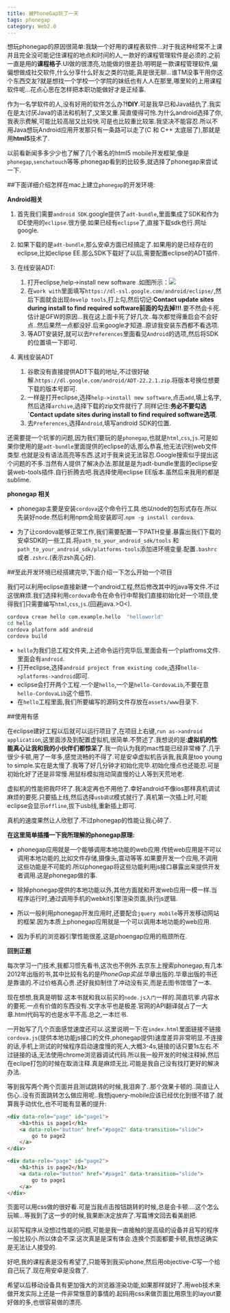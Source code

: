 ```yaml
---
title: 被PhoneGap玩了一天
tags: phonegap
category: Web2.0
---
```

想玩phonegap的原因很简单:我缺一个好用的课程表软件...对于我这种经常不上课并且完全没可能记住课程的地点和时间的人,一款好的课程管理软件是必须的.之前一直是用的**课程格子**.UI做的很漂亮,功能做的很差劲.明明是一款课程管理软件,偏偏想做成社交软件,什么分享什么好友之类的功能,真是很无聊...谁TM没事干用你这个东西交友?就是想找一个学校一个学院的妹纸也有人人在那里,哪里轮的上用课程软件呢...花点心思在怎样把本职功能做好才是正经事.

作为一名学软件的人,没有好用的软件怎么办?**!DIY**.可是我早已和Java结仇了.我实在是太讨厌Java的语法和机制了,又笨又重.简直傻得可怜.为什么android选择了你,我表示费解,可能比较高层又比较快.可是也比较重比较笨.我坚决不能容忍.所以不用Java想玩Android应用开发那只有一条路可以走了(C 和 C++ 太底层了),那就是用**html5**技术了.


以前看新闻多多少少也了解了几个著名的html5 mobile开发框架,像是`phonegap`,`senchatouch`等等.phonegap看到的比较多,就选择了phonegap来尝试一下.

##下面详细介绍怎样在mac上建立`phonegap`的开发环境:

**Android相关**

1. 首先我们需要`android SDK`.google提供了`adt-bundle`,里面集成了SDK和作为IDE使用的`eclipse`.很方便.如果已经有`eclipse`了,直接下载sdk也行.网址google.

2. 如果下载的是`adt-bundle`,那么安卓方面已经搞定了.如果用的是已经存在的eclipse,比如eclipse EE.那么SDK下载好了以后,需要配置eclipse的ADT插件.

3. 在线安装ADT:
   1. 打开eclipse,help->install new software .如图所示：![](http://ww3.sinaimg.cn/large/9b85365djw1f23bya3lazj20o70h9q55.jpg)
   2. 在`work with`里面填写`https://dl-ssl.google.com/android/eclipse/`,然后下面就会出现`develp tools`,打上勾,然后切记:**Contact update sites during install to find required software前面的勾去掉!!!**.要不然会卡死.估计是GFW的原因...我在这上面卡死了好几次..每次都觉得重启会不会好点..然后果然一点都没好.后来google才知道..原谅我安装东西都不看选项.
   3. 等ADT安装好,就可以去`Preferences`里面看见`Android`的选项,然后将SDK的位置填一下即可.

4. 离线安装ADT
   1. 谷歌没有直接提供ADT下载的地址,不过很好破解.`https://dl.google.com/android/ADT-22.2.1.zip`.将版本号换位想要下载的版本号即可.
   2. 一样是打开eclipse,选择`help->install new software`,点击`add`,填上名字,然后选择`archive`,选择下载的zip文件就行了.同样记住:**务必不要勾选`Contact update sites during install to find required software选项**.
   3. 去`Preferences`,选择`Android`,填写android SDK的位置.





还需要提一个坑爹的问题,因为我们要玩的是`phonegap`,也就是`html`,`css`,`js`.可是如果你使用的是`adt-bundle`里面提供的eclipse的话,那么恭喜,他无法识别web文件类型.也就是没有语法高亮等东西.这对于我来说无法容忍.Google搜索似乎提出这个问题的不多.当然有人提供了解决办法.那就是是为adt-bundle里面的eclipse安装web-tools插件.自行折腾去吧.我选择使用eclipse EE版本.虽然后来我用的都是sublime.



**phonegap 相关**

- phonegap主要是安装`cordova`这个命令行工具.他以node的包形式存在.所以先装好node.然后利用npm全局安装即可.`npm -g install cordova`.


- 为了让cordova能够正常工作,我们需要配置一下PATH变量.暴露出我们下载的安卓SDK的一些工具.将`path_to_your_android_sdk/tools` 和`path_to_your_android_sdk/platforms-tools`添加进环境变量.配置`.bashrc`或者`.zshrc`.(表示zsh真心好).



##至此开发环境已经搭建完毕,下面介绍一下怎么开始一个项目

我们可以利用eclipse直接新建一个android工程,然后修改其中的java等文件.不过这很麻烦.我们选择利用`cordova`命令在命令行中帮我们直接初始化好一个项目,使得我们只需要编写`html`,`css`,`js`.(回避java.>O<).

```bash
cordova creae hello com.example.hello  "helloworld"
cd hello
cordova platform add android
cordova build
```

- `hello`为我们总工程文件夹,上述命令运行完毕后,里面会有一个platfroms文件.里面会有`android`.
- 打开eclipse,选择`android project from existing code`,选择`hello->platforms->android`即可.
- eclipse会打开两个工程.一个是`hello`,一个是`hello-CordovaLib`,不要在意`hello-CordovaLib`这个细节.
- 在`hello`工程里面,我们所要编写的源码文件存放在`assets/www`目录下.




##使用有感

在eclipse建好工程以后就可以运行项目了,在项目上右键,`run as->android application`,这里面涉及到配置虚拟机,很简单.不赘述了.我想说的是:**虚拟机的性能真心让我和我的小伙伴们都惊呆了**.我一向认为我的mac性能已经非常棒了.几乎很少卡顿,用了一年多,感觉流畅的不得了.可是安卓虚拟机告诉我,我真是too young to simple.实在是太慢了.我等了好几分钟才初始化完毕.初始化慢点也还能忍.可是初始化好了还是非常慢.用鼠标模拟拖动简直慢的让人等到天荒地老.

虚拟机的性能把我吓坏了.我决定再也不用他了.幸好android不像ios那样真机调试麻烦的要死.只要插上线,然后选择`usb调试`模式就行了.真机第一次插上时,可能eclipse会显示`offline`,拔下usb线,重新插上即可.

真机的速度果然让人欣慰了.不过phonegap的性能让我心碎了.

**在这里简单插播一下我所理解的phonegap原理:**


- phonegap应用就是一个能够调用本地功能的web应用.传统web应用是不可以调用本地功能的,比如文件存储,摄像头,震动等等.如果要开发一个应用,不调用这些功能是不可能的.所以phonegap将这些功能利用js接口暴露出来提供开发者调用.这是phonegap做的事.

- 除掉phonegap提供的本地功能以外,其他方面就和开发web应用一模一样.当程序运行时,通过调用手机的webkit引擎渲染页面,执行js逻辑.

- 所以一般利用phonegap开发应用时,还要配合`jquery mobile`等开发移动网站的框架.因为本质上phonegap应用就是一个可以调用本地功能的web应用.

- 因为手机的浏览器引擎性能很差,这是phoengap应用的瓶颈所在.

**回到正题**

每次学习一门技术,我都习惯先看书,这次也不例外.去京东上搜索phonegap,有几本2012年出版的书,其中比较有名的是*PhoneGap实战*.华章出版的.华章出版的书还是靠谱的.不过价格真心贵.还好我抑制住了冲动没有买,而是去图书馆借了一本.

现在想想,我真是明智.这本书就和我以前买的`node.js入门`一样的.简直坑爹.内容水的要死.一点有价值的东西没有.文字水平也是极差.官网的API翻译就占了一大章.html代码写的也是水平不高.总之,一本烂书.

一开始写了几个页面感觉速度还可以.这里说明一下:在`index.html`里面链接不链接`cordova.js`(提供本地功能js接口的文件,phonegap提供)速度差异非常明显.不连接的话,手机上测试的时候程序启动速度慢的死人,大概3-4s,链接的话只要1s左右.不过链接的话,无法使用chrome浏览器调试代码.所以我一般开发的时候注释掉,然后在eclipe打包的时候在取消注释.真是麻烦无比.可能是我自己没有找打更好的解决办法.

等到我写两个两个页面并且测试跳转的时候,我泪奔了..那个效果卡顿的..简直让人伤心..没有页面跳转怎么做应用呢..我想jquery-mobile应该已经优化到很不错了.就算我手动优化,也不可能有显著的提升:




```html
<div data-role="page" id="page1">
	<h1>this is page1</h1>
	<a data-role="button" href="#page2" data-transition="slide">
		go to page2
	</a>
</div>

<div data-role="page" id="page2">
	<h1>this is page2</h1>
	<a data-role="button" href="#page1" data-transition="slide">
		go to page1
	</a>
</div>
```


页面可以用css做的很好看.可是当我点击按钮跳转的时候,总是会卡顿....这个怎么玩嘛...等我到了这一步的时候,我果断决定放弃了.写篇博文回去看美剧把.

以前写程序从没想过性能的问题,可能是我一直接触的是高级的设备并且写的程序一般比较小.所以体会不深.这次真是是深有体会.连换个页面都要卡顿,我想这确实是无法让人接受的.

好吧,我的课程表是没有希望了,只能等到我买iphone,然后用objective-C写一个给自己玩了.现在用安卓是没救了.

希望以后移动设备具有更加强大的浏览器渲染功能,如果那样就好了.用web技术来做开发实际上还是一件非常惬意的事情的.起码用css来做页面比用原生的layout要好做的多,也很容易做的漂亮.






















​	